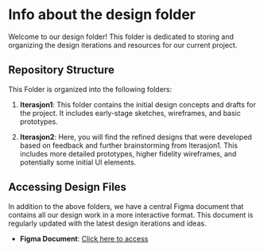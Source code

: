 # Info about the design folder

Welcome to our design folder! This folder is dedicated to storing and organizing the design iterations and resources for our current project.

## Repository Structure

This Folder is organized into the following folders:

1. **Iterasjon1**: This folder contains the initial design concepts and drafts for the project. It includes early-stage sketches, wireframes, and basic prototypes.

2. **Iterasjon2**: Here, you will find the refined designs that were developed based on feedback and further brainstorming from Iterasjon1. This includes more detailed prototypes, higher fidelity wireframes, and potentially some initial UI elements.

## Accessing Design Files

In addition to the above folders, we have a central Figma document that contains all our design work in a more interactive format. This document is regularly updated with the latest design iterations and ideas.

- **Figma Document**: [Click here to access](https://www.figma.com/file/2pk2XAg2m47k4lxreBGP0D/SmallSatLabDesign?type=design&node-id=0%3A1&mode=design&t=oWQ7MQE5G8gFvc8H-1)
